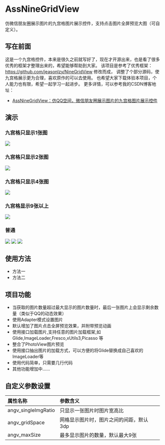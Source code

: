 # AssNineGridView
仿微信朋友圈展示图片的九宫格图片展示控件，支持点击图片全屏预览大图（可自定义）。
## 写在前面
这是一个九宫格控件，本来是很久之前就写好了，现在才开源出来，也是看了很多优秀的框架才整理出来的，希望能够帮助到大家。
该项目是参考了优秀框架：https://github.com/jeasonlzy/NineGridView 修改而成， 调整了个部分源码，使九宫格展示更为合理，喜欢原作的可以去使用。
也希望大家下载体验本项目，个人能力也有限，希望一起学习一起进步。
更多详情，可以参考我的CSDN博客地址：
* [AssNineGridView：仿QQ空间，微信朋友圈展示图片的九宫格图片展示控件](https://blog.csdn.net/weixin_40509481/article/details/82774002) 
## 演示
### 九宫格只显示1张图
![](https://github.com/assion/AssNineGridView/blob/master/app/src/main/res/mipmap-xxhdpi/demo01.jpg)
### 九宫格只显示2张图
![](https://github.com/assion/AssNineGridView/blob/master/app/src/main/res/mipmap-xxhdpi/demo03.jpg)
### 九宫格只显示4张图
![](https://github.com/assion/AssNineGridView/blob/master/app/src/main/res/mipmap-xxhdpi/demo02.jpg)
### 九宫格显示9张以上
![](https://github.com/assion/AssNineGridView/blob/master/app/src/main/res/mipmap-xxhdpi/demo04.jpg)
### 普通
![](https://github.com/assion/AssNineGridView/blob/master/app/src/main/res/mipmap-xxhdpi/demo07.jpg)  ![](https://github.com/assion/AssNineGridView/blob/master/app/src/main/res/mipmap-xxhdpi/demo05.jpg)  ![](https://github.com/assion/AssNineGridView/blob/master/app/src/main/res/mipmap-xxhdpi/demo06.jpg)
## 使用方法
* 方法一
* 方法二
## 项目功能
* 当获取的图片数量超过最大显示的图片数量时，最后一张图片上会显示剩余数量（类似于QQ的动态效果）
* 使用Adapter模式设置图片
* 默认增加了图片点击全屏预览效果，并附带预览动画
* 使用接口加载图片,支持任意的图片加载框架,如 Glide,ImageLoader,Fresco,xUtils3,Picasso 等
* 整合了PhotoView图片预览
* 使用接口抽出图片的加载方式，可以方便的将Glide替换成自己喜欢的ImageLoader等
* 使用代码简单，只需要几行代码
* 其他功能增加中......
## 自定义参数设置
|属性名称|参数含义|
|:---|:---|
|angv_singleImgRatio|只显示一张图片时图片宽高比|
|angv_gridSpace|网格显示图片时，图片之间的间距，默认3dp|
|angv_maxSize|最多显示图片的数量，默认最大9张|

